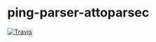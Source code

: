 # ping-parser-attoparsec
[![Travis](https://img.shields.io/travis/frincon/ping-parser-attoparsec.svg)](https://travis-ci.org/frincon/ping-parser-attoparsec)
